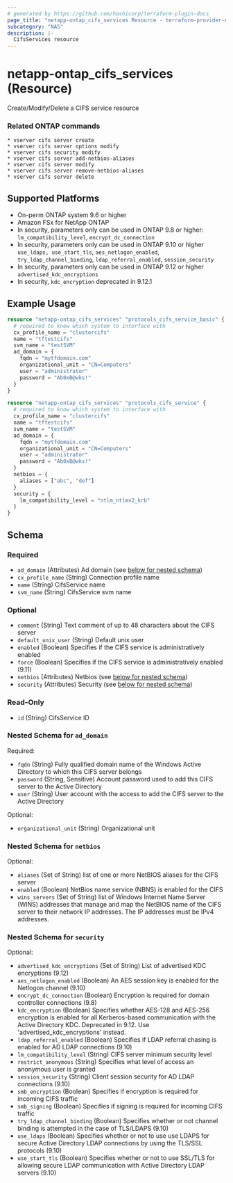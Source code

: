```yaml
---
# generated by https://github.com/hashicorp/terraform-plugin-docs
page_title: "netapp-ontap_cifs_services Resource - terraform-provider-netapp-ontap"
subcategory: "NAS"
description: |-
  CifsServices resource
---
```


# netapp-ontap_cifs_services (Resource)

Create/Modify/Delete a CIFS service resource

### Related ONTAP commands
```commandline
* vserver cifs server create
* vserver cifs server options modify
* vserver cifs security modify
* vserver cifs server add-netbios-aliases
* vserver cifs server modify
* vserver cifs server remove-netbios-aliases
* vserver cifs server delete
```

## Supported Platforms
* On-perm ONTAP system 9.6 or higher
* Amazon FSx for NetApp ONTAP
* In security, parameters only can be used in ONTAP 9.8 or higher:
  `lm_compatibility_level`, `encrypt_dc_connection`
* In security, parameters only can be used in ONTAP 9.10 or higher
  `use_ldaps, use_start_tls`, `aes_netlogon_enabled`, `try_ldap_channel_binding`, `ldap_referral_enabled`, `session_security`
* In security, parameters only can be used in ONTAP 9.12 or higher
  `advertised_kdc_encryptions`
* In security, `kdc_encryption` deprecated in 9.12.1

## Example Usage

```terraform
resource "netapp-ontap_cifs_services" "protocols_cifs_service_basic" {
  # required to know which system to interface with
  cx_profile_name = "clustercifs"
  name = "tftestcifs"
  svm_name = "testSVM"
  ad_domain = {
    fqdn = "mytfdomain.com"
    organizational_unit = "CN=Computers"
    user = "administrator"
    password = "Ab0xB@wks!"
  }
}

resource "netapp-ontap_cifs_services" "protocols_cifs_service" {
  # required to know which system to interface with
  cx_profile_name = "clustercifs"
  name = "tftestcifs"
  svm_name = "testSVM"
  ad_domain = {
    fqdn = "mytfdomain.com"
    organizational_unit = "CN=Computers"
    user = "administrator"
    password = "Ab0xB@wks!"
  }
  netbios = {
    aliases = ["abc", "def"]
  }
  security = {
    lm_compatibility_level = "ntlm_ntlmv2_krb"
  }
}
```

<!-- schema generated by tfplugindocs -->
## Schema

### Required

- `ad_domain` (Attributes) Ad domain (see [below for nested schema](#nestedatt--ad_domain))
- `cx_profile_name` (String) Connection profile name
- `name` (String) CifsService name
- `svm_name` (String) CifsService svm name

### Optional

- `comment` (String) Text comment of up to 48 characters about the CIFS server
- `default_unix_user` (String) Default unix user
- `enabled` (Boolean) Specifies if the CIFS service is administratively enabled
- `force` (Boolean) Specifies if the CIFS service is administratively enabled (9.11)
- `netbios` (Attributes) Netbios (see [below for nested schema](#nestedatt--netbios))
- `security` (Attributes) Security (see [below for nested schema](#nestedatt--security))

### Read-Only

- `id` (String) CifsService ID

<a id="nestedatt--ad_domain"></a>
### Nested Schema for `ad_domain`

Required:

- `fqdn` (String) Fully qualified domain name of the Windows Active Directory to which this CIFS server belongs
- `password` (String, Sensitive) Account password used to add this CIFS server to the Active Directory
- `user` (String) User account with the access to add the CIFS server to the Active Directory

Optional:

- `organizational_unit` (String) Organizational unit


<a id="nestedatt--netbios"></a>
### Nested Schema for `netbios`

Optional:

- `aliases` (Set of String) list of one or more NetBIOS aliases for the CIFS server
- `enabled` (Boolean) NetBios name service (NBNS) is enabled for the CIFS
- `wins_servers` (Set of String) list of Windows Internet Name Server (WINS) addresses that manage and map the NetBIOS name of the CIFS server to their network IP addresses. The IP addresses must be IPv4 addresses.


<a id="nestedatt--security"></a>
### Nested Schema for `security`

Optional:

- `advertised_kdc_encryptions` (Set of String) List of advertised KDC encryptions (9.12)
- `aes_netlogon_enabled` (Boolean) An AES session key is enabled for the Netlogon channel (9.10)
- `encrypt_dc_connection` (Boolean) Encryption is required for domain controller connections (9.8)
- `kdc_encryption` (Boolean) Specifies whether AES-128 and AES-256 encryption is enabled for all Kerberos-based communication with the Active Directory KDC. Deprecated in 9.12. Use 'advertised_kdc_encryptions' instead.
- `ldap_referral_enabled` (Boolean) Specifies if LDAP referral chasing is enabled for AD LDAP connections (9.10)
- `lm_compatibility_level` (String) CIFS server minimum security level
- `restrict_anonymous` (String) Specifies what level of access an anonymous user is granted
- `session_security` (String) Client session security for AD LDAP connections (9.10)
- `smb_encryption` (Boolean) Specifies if encryption is required for incoming CIFS traffic
- `smb_signing` (Boolean) Specifies if signing is required for incoming CIFS traffic
- `try_ldap_channel_binding` (Boolean) Specifies whether or not channel binding is attempted in the case of TLS/LDAPS (9.10)
- `use_ldaps` (Boolean) Specifies whether or not to use use LDAPS for secure Active Directory LDAP connections by using the TLS/SSL protocols (9.10)
- `use_start_tls` (Boolean) Specifies whether or not to use SSL/TLS for allowing secure LDAP communication with Active Directory LDAP servers (9.10)



